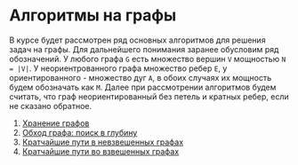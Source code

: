 # Алгоритмы на графы
В курсе будет рассмотрен ряд основных алгоритмов для решения задач на графы. 
Для дальнейшего понимания заранее обусловим ряд обозначений. У любого графа `G` есть множество вершин `V` мощностью `N = |V|`. У неориентрованного графа множество ребер `E`, у ориентированного - множество дуг `A`, в обоих случаях их мощность будем обозначать как `M`. Далее при рассмотрении алгоритмов будем считать, что граф неориентированный без петель и кратных ребер, если не сказано обратное.

1. [Хранение графов](graphs/storage.ipynb)
2. [Обход графа: поиск в глубину](graphs/dfs.ipynb)
4. [Кратчайшие пути в невзвешенных графах](graphs/bfs.pdf)
3. [Кратчайшие пути во взвешенных графах](graphs/shortest_paths.ipynb)
